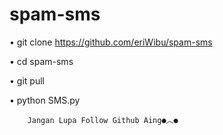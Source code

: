 # spam-sms


• git clone https://github.com/eriWibu/spam-sms


• cd spam-sms


• git pull


• python SMS.py
 

        Jangan Lupa Follow Github Aing●︿●
